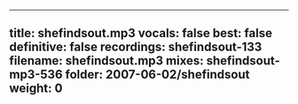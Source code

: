 
---
title: shefindsout.mp3
vocals: false
best: false
definitive: false
recordings: shefindsout-133
filename: shefindsout.mp3
mixes: shefindsout-mp3-536
folder: 2007-06-02/shefindsout
weight: 0
---
